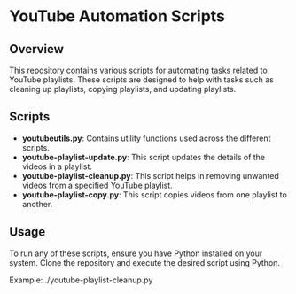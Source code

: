 # YouTube Automation Scripts

## Overview
This repository contains various scripts for automating tasks related to YouTube playlists. These scripts are designed to help with tasks such as cleaning up playlists, copying playlists, and updating playlists.

## Scripts

- **youtubeutils.py**: Contains utility functions used across the different scripts.
- **youtube-playlist-update.py**: This script updates the details of the videos in a playlist.
- **youtube-playlist-cleanup.py**: This script helps in removing unwanted videos from a specified YouTube playlist.
- **youtube-playlist-copy.py**: This script copies videos from one playlist to another.

## Usage
To run any of these scripts, ensure you have Python installed on your system. Clone the repository and execute the desired script using Python.

Example:
./youtube-playlist-cleanup.py
